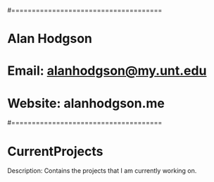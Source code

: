 #=====================================
#    Alan Hodgson
#    Email: alanhodgson@my.unt.edu
#    Website: alanhodgson.me
#=====================================
 
#	CurrentProjects
Description: Contains the projects that I am currently working on. 
